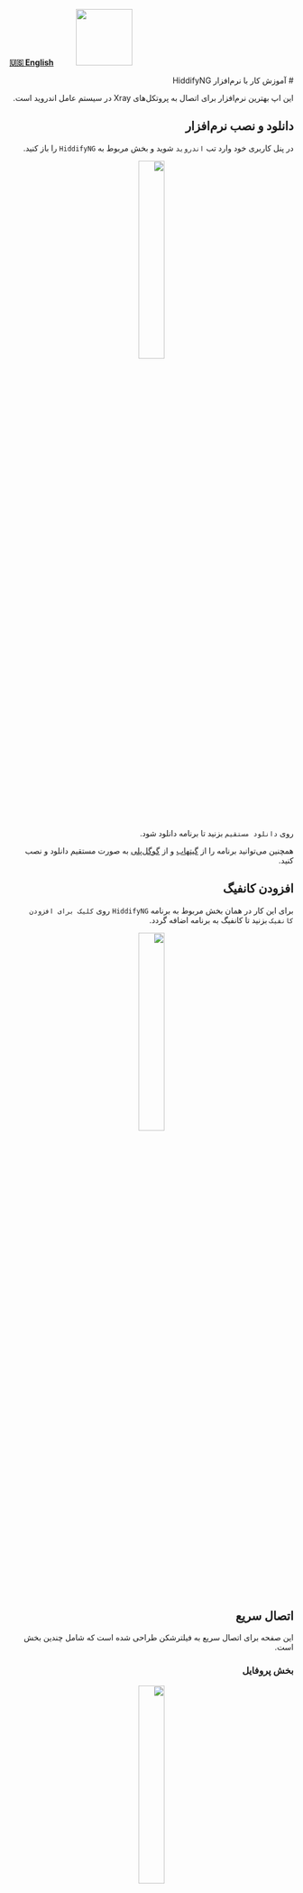 [**🇺🇸 English**](/manager/wiki/Tutorial-for-HiddifyNG-app)&nbsp;&nbsp;&nbsp;&nbsp;&nbsp;&nbsp;&nbsp;&nbsp;&nbsp;&nbsp;<a href="/manager/wiki/%D9%87%D9%85%D9%87-%D8%A2%D9%85%D9%88%D8%B2%D8%B4%E2%80%8C%D9%87%D8%A7-%D9%88-%D9%88%DB%8C%D8%AF%D8%A6%D9%88%D9%87%D8%A7"><img width="100" src="https://github.com/hiddify/hiddify-config/assets/125398461/3704cd84-eee6-4c45-abe7-3c02936bbebb" /></a>


<div dir="rtl" markdown=1>
# آموزش کار با نرم‌افزار HiddifyNG

این اپ بهترین نرم‌افزار برای اتصال به پروتکل‌های Xray در سیستم عامل اندروید است.

## دانلود و نصب نرم‌افزار
در پنل کاربری خود وارد تب `اندروید` شوید و بخش مربوط به `HiddifyNG` را باز کنید.


<div align=center markdown=1>
<img width=30% src="https://github.com/hiddify/hiddify-config/assets/125398461/7cf32479-99d4-4a16-90e9-d3bf0998866d" />
</div>


روی `دانلود مستقیم` بزنید تا برنامه دانلود شود.

همچنین می‌توانید برنامه را از [گیتهاب](https://github.com/hiddify/HiddifyNG/releases) و از [گوگل‌پلی](https://play.google.com/store/apps/details?id=ang.hiddify.com) به صورت مستقیم دانلود و نصب کنید.

## افزودن کانفیگ
برای این کار در همان بخش مربوط به برنامه `HiddifyNG` روی `کلیک برای افزودن کانفیک` بزنید تا کانفیگ به برنامه اضافه گردد.

<div align=center markdown=1>
<img width=30% src="https://github.com/hiddify/hiddify-config/assets/125398461/7bbdb8e3-2520-4764-9a27-b53f67c7cd49" />
</div>


## اتصال سریع
این صفحه برای اتصال سریع به فیلترشکن طراحی شده است که شامل چندین بخش است.

### بخش پروفایل

<div align=center markdown=1>
<img width=30% src="https://github.com/hiddify/hiddify-config/assets/125398461/f1562df9-d0bf-4535-b77e-4965ec64e6d6" />
</div>




* در این قسمت می‌توانید پروفایل‌های ایمپورت شده خود را ببینید. میزان حجم مصرفی و حجم کلی را مشاهده کنید. همچنین تعداد روز باقیمانده از اکانت خود را مشاهده کنید. (بخش شماره ۱)

* از طریق دکمه شماره ۲ می‌توانید وارد صفحه کاربری خود در پنل شوید

* از طریق دکمه شماره ۳ می‌توانید با پشتیبانی خود در ارتباط باشید.


### اضافه کردن پروفایل جدید
برای این کار دکمه `+` را از بخش پروفایل یا از بالا سمت راست اپلیکیشن بزنید.


امکان استفاده از لینک کپی شده یا اسکن `QR code` آن برای شما فراهم می‌شود.

<div align=center markdown=1>
<img width=30% src="https://github.com/hiddify/hiddify-config/assets/125398461/52642cc0-6580-4533-89f7-fd66a8428fe0" />
</div>



### اتصال به نرم‌افزار
برای این کار روی دکمه اتصال وسط صفحه بزنید.

<div align=center markdown=1>
<img width=30% src="https://github.com/hiddify/hiddify-config/assets/125398461/f6ee8a9e-5d58-4767-8eb7-2fb27464809a" />
</div>




پس از اتصال نتیجه تست اتصال نیز نمایش داده می‌شود.

## کانفیگ‌ها
در اینجا تک تک کانفیگ‌هایی که با استفاده از لینک سابسکریپشن اضافه شده بودند، نماش داده می‌شوند.

<div align=center markdown=1>
<img width=30% src="https://github.com/hiddify/hiddify-config/assets/125398461/403c60c9-b53f-4d35-a26b-b49bb61e1493" />
</div>



### اضافه کردن کانفیگ به صورت دستی
برای این کار از دکمه `+` شماره ۱ استفاده کنید.

### آپدیت کردن کانفیگ‌ها
برای این کار از دکمه آپدیت شماره ۲ استفاده کنید.

### اجرای کانفیگ‌ها
برای این کار از دکمه شماره ۳ استفاده کنید.

### منوی ۳ نقطه در کانفیگ‌ها
در این منو که زیر مجموعه منوی کانفیگ‌هاست، می‌توانید کارهای مختلفی انجام دهید که در ادامه اشاره می‌شوند.


<div align=center markdown=1>
<img width=30% src="https://github.com/hiddify/hiddify-config/assets/125398461/3ed0c6ec-31f2-46b0-9a11-bbe57eff02b3" />
</div>


#### فیلتر پرونده پیکربندی‌ها
این منوی برای فیلتر کردن کانفیگ‌هابر اساس یک مورد خاص می‌باشد.
#### خروجی گرفتن پیکربندی‌های غیر سفارشی
این منو برای خروج کانفیگ اضافه شده به برنامه و انتقال آن به دستگاه دیگر کاربرد دارد.
#### حذف تمام پیکربندی‌ها
این منوی برای حذف کل فایل کانفیگ‌ها از برنامه می‌باشد.
#### حذف کانفیگ‌های تکراری
بعضی وقت‌ها نیاز دارید به دلیل تعدد کانفیگ‌ها یک مرتب سازی صورت بگیرد و کانفیگ‌هایی که تکراری ایمپورت شده‌اند، از برنامه حذف شوند. برای این کار از این گزینه استفاده کنید.
#### حذف تنظیمات نامعتبر پس از آزمایش
بعضی وقت‌ها کانفیگ‌ها را دست کاری می‌کنید تا با تغییر پارامترها نتیجه بهتری بگیرید. در صورتی که نیاز داشته باشید کانفیگ‌هایی که تنظیم نامعتبر دارند را حذف نمایید، از این گزینه استفاده کنید.
#### تاخیر واقعی همه پیکربندی‌ها
این گزینه برای تست پینگ واقعی بر اساس اتصال به کانفیگ‌ها نتیجه را نمایش می‌دهد.
#### مرتب‌سازی بر اساس نتایج آزمایش
لیست کانفیگ‌ها را بر اساس نتیجه تست مرتب می‌کند. کانفیگ‌های با پینگ کمتر و نتیجه بهتر در بالای لیست قرار می‌گیرند.


برای این کار در قسمت مربوط به پروفایل تپ کنید تا بخش مربوط به تنظیمات آن‌ها باز شود.

می‌توان پروفایل‌های ایمپورت شده را ویرایش کرد یا پروفایل جدید اضافه نمود.

## منوی پیشرفته
در این صفحه تنظیمات پیشرفته قرار دارد که در ادامه به آن‌ها اشاره خواهد شد.
<div align=center markdown=1>
<img width=30% src="https://github.com/hiddify/hiddify-config/assets/125398461/14681ce8-8d61-4b14-9798-7d1e9318f849" />
</div>






### تنظیمات حالت پروکسی برنامه‌ها
تنظیمات این بخش نحوه عبور ترافیک سایت‌ها و اپلیکیشن‌ها از فیلترشکن را تعیین می‌کند که شامل سه قسمت است.



#### همه
همه سایت‌ها و اپ‌ها را از فیلترشکن عبور می‌دهند.

#### فیلتر شده
سایت‌های فیلتر شناسایی شده را از فیلترشکن عبور می‌دهد.

#### جز فیلتر نشده
علاوه بر سایت‌های فیلتر شناسایی شده، سایت‌هایی را هم که وضعیت فیلترشدن یا نشدنشان نا معلوم است، از فیلترشکن عبور می‌دهد.



### فرگمنت
فرگمنت بسته‌های ارسالی را تکه تکه میکنه. اینطوری SNI از دید سیستم فیلترینگ مخفی میشه و فیلترینگ دور زده می‌شود. [اطلاعات بیشتر](/manager/wiki/%DA%A9%D8%A7%D8%B1%D8%A8%D8%B1%D8%AF-%D9%88-%D9%86%D8%AD%D9%88%D9%87-%D8%B9%D9%85%D9%84%DA%A9%D8%B1%D8%AF-%D9%81%D8%B1%DA%AF%D9%85%D9%86%D8%AA)

تنظیمات این بخش نحوه انتقال اطلاعات را در قالب بسته‌های تکه تکه شده تعیین می‌کند. هدف از اعمال این تنظیمات ایجاد مقاومت در برابر سیستم فیلترینگ است.

#### پیش‌فرض
فرگمنتی که در کانفیگ یا لینک پروکسی تعریف شده است را اعمال می‌کند.

#### تصادفی
بسته‌ها به تکه‌های تصادفی تقسیم می‌کند.

#### دامنه
بسته‌ها را به دو تکه تقسیم می‌کند.

### حالت اتصال
تنظیمات این بخش نحوه اتصال به کانفیگ‌ها را تعیین می‌کند.

#### هوشمند
به صورت خودکار به کانفیگی با بیشترین سرعت (کمترین پینگ) متصل می‌شود.

#### لودبالانس
به صورت همزمان به چند کانفیگ وصل می‌شود و ترافیک بین آن‌ها پخش می‌شود. این حالت برای زمانی که آیپی مربوط به کانفیگ‌ها کثیف شده است خیلی مفید است با استفاده از این حالت و پخش بار روی چند کانفیگ سرعت قابل قبولی به دست می‌آید.

#### دستی
کانفیگ‌ها به صورت دستی وارد و جهت اتصال انتخاب می‌شوند. با کلیک روی این دکمه، نرم‌افزار وارد صفحه دیگری می‌شود که لیست کانفیگ‌ها را نشان می‌دهد.


## تنظیمات منوی سه خط نرم‌افزار
در این بخش چندین تنظیم کلی وجود دارد که کاربردی‌ترین قسمت‌ها این‌ها هستند.

<div align=center markdown=1>
<img width=30% src="https://github.com/hiddify/hiddify-config/assets/125398461/2a70aeda-7188-4bf2-9f2a-94239a3f7dab" />
</div>

### تنظیمات گروهی اشتراک
تنظیمات مربوط به همه لینک‌های سابسکریپشن این گزینه را انتخاب کنید.
### تنظیمات
تنظیمات کلی نرم‌افزار در این بخش وجود دارد.
### فایل عیب‌یابی
در صورت نیاز به فایل لاگ جهت عیب‌یابی از این گزینه استفاده کنید.
### گزارش ایراد
در صورت نیاز به گزارش کردن باگ‌ها و اشکالات از این منو استفاده کنید.
